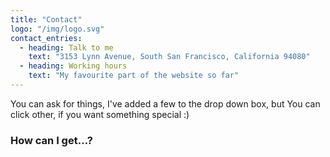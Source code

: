 ```yaml
---
title: "Contact"
logo: "/img/logo.svg"
contact_entries:
  - heading: Talk to me
    text: "3153 Lynn Avenue, South San Francisco, California 94080"
  - heading: Working hours
    text: "My favourite part of the website so far"
---
```


You can ask for things, I've added a few to the drop down box, but
You can click other, if you want something special :)

<h3 class="f4 b lh-title mb2">How can I get…?</h3>

